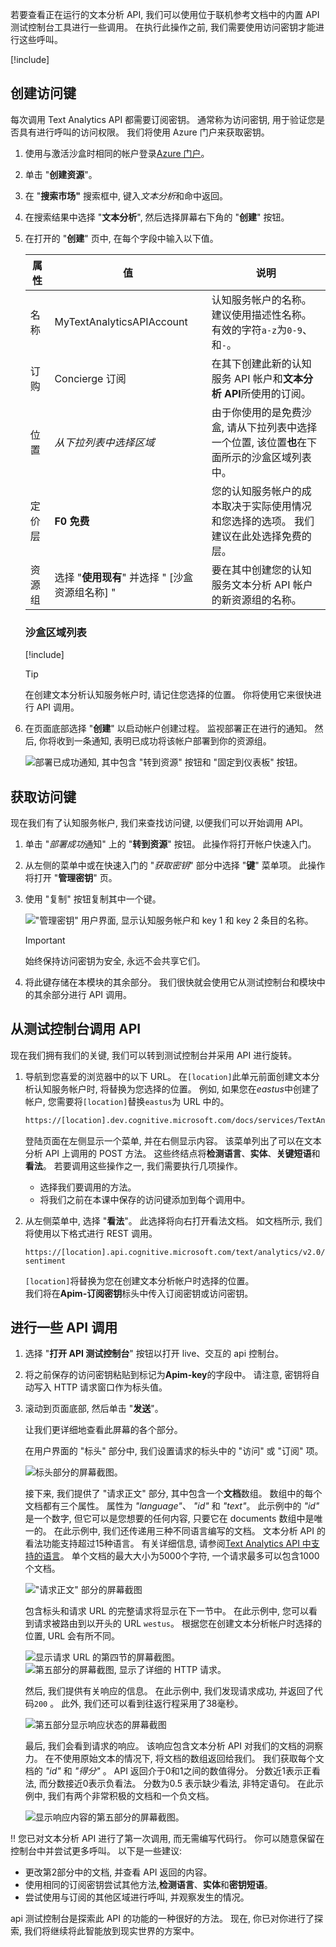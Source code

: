 若要查看正在运行的文本分析 API, 我们可以使用位于联机参考文档中的内置 API 测试控制台工具进行一些调用。 在执行此操作之前, 我们需要使用访问密钥才能进行这些呼叫。

[!include[](../../../includes/azure-sandbox-activate.md)]

## <a name="create-an-access-key"></a>创建访问键

每次调用 Text Analytics API 都需要订阅密钥。 通常称为访问密钥, 用于验证您是否具有进行呼叫的访问权限。 我们将使用 Azure 门户来获取密钥。

1. 使用与激活沙盒时相同的帐户登录[Azure 门户](https://portal.azure.com/learn.docs.microsoft.com?azure-portal=true)。

1. 单击 "**创建资源**"。

1. 在 "**搜索市场"** 搜索框中, 键入*文本分析*和命中返回。

1. 在搜索结果中选择 "**文本分析**", 然后选择屏幕右下角的 "**创建**" 按钮。

1. 在打开的 "**创建**" 页中, 在每个字段中输入以下值。

    |属性  | 值  | 说明  |
    |---------|---------|---------|
    |名称     |    MyTextAnalyticsAPIAccount     |  认知服务帐户的名称。 建议使用描述性名称。 有效的字符`a-z`为`0-9`、和`-`。    |
    |订购     |  Concierge 订阅    |   在其下创建此新的认知服务 API 帐户和**文本分析 API**所使用的订阅。      |
    |位置     |  *从下拉列表中选择区域*       |  由于你使用的是免费沙盒, 请从下拉列表中选择一个位置, 该位置**也**在下面所示的沙盒区域列表中。  |
    |定价层     | **F0 免费**     |   您的认知服务帐户的成本取决于实际使用情况和您选择的选项。 我们建议在此处选择免费的层。      |
    |资源组     |  选择 "**使用现有**" 并选择 " <rgn>[沙盒资源组名称]</rgn> "       |  要在其中创建您的认知服务文本分析 API 帐户的新资源组的名称。       |

    ### <a name="sandbox-region-list"></a>沙盒区域列表
    [!include[](../../../includes/azure-sandbox-regions-first-mention-note-friendly.md)]

    > [!TIP]
    > 在创建文本分析认知服务帐户时, 请记住您选择的位置。 你将使用它来很快进行 API 调用。 

1. 在页面底部选择 "**创建**" 以启动帐户创建过程。 监视部署正在进行的通知。 然后, 你将收到一条通知, 表明已成功将该帐户部署到你的资源组。

    ![部署已成功通知, 其中包含 "转到资源" 按钮和 "固定到仪表板" 按钮。](../media/deploy-resource-group-success.PNG)

## <a name="get-the-access-key"></a>获取访问键

现在我们有了认知服务帐户, 我们来查找访问键, 以便我们可以开始调用 API。

1. 单击 "*部署成功*通知" 上的 "**转到资源**" 按钮。 此操作将打开帐户快速入门。

1. 从左侧的菜单中或在快速入门的 "*获取密钥*" 部分中选择 "**键**" 菜单项。 此操作将打开 "**管理密钥**" 页。

1. 使用 "复制" 按钮复制其中一个键。

    !["管理密钥" 用户界面, 显示认知服务帐户和 key 1 和 key 2 条目的名称。](../media/manage-keys.PNG)

    > [!IMPORTANT]
    > 始终保持访问密钥为安全, 永远不会共享它们。

1. 将此键存储在本模块的其余部分。 我们很快就会使用它从测试控制台和模块中的其余部分进行 API 调用。

## <a name="call-the-api-from-the-testing-console"></a>从测试控制台调用 API

现在我们拥有我们的关键, 我们可以转到测试控制台并采用 API 进行旋转。

1. 导航到您喜爱的浏览器中的以下 URL。 在`[location]`此单元前面创建文本分析认知服务帐户时, 将替换为您选择的位置。 例如, 如果您在*eastus*中创建了帐户, 您需要将`[location]`替换`eastus`为 URL 中的。

    ```bash
    https://[location].dev.cognitive.microsoft.com/docs/services/TextAnalytics.V2.0
    ```

    登陆页面在左侧显示一个菜单, 并在右侧显示内容。 该菜单列出了可以在文本分析 API 上调用的 POST 方法。 这些终结点将**检测语言**、**实体**、**关键短语**和**看法**。 若要调用这些操作之一, 我们需要执行几项操作。

    - 选择我们要调用的方法。
    - 将我们之前在本课中保存的访问键添加到每个调用中。

1. 从左侧菜单中, 选择 "**看法**"。 此选择将向右打开看法文档。 如文档所示, 我们将使用以下格式进行 REST 调用。  

    `https://[location].api.cognitive.microsoft.com/text/analytics/v2.0/sentiment`

     `[location]`将替换为您在创建文本分析帐户时选择的位置。  
我们将在**Apim-订阅密钥**标头中传入订阅密钥或访问密钥。

## <a name="make-some-api-calls"></a>进行一些 API 调用

1. 选择 "**打开 API 测试控制台**" 按钮以打开 live、交互的 api 控制台。

1. 将之前保存的访问密钥粘贴到标记为**Apim-key**的字段中。 请注意, 密钥将自动写入 HTTP 请求窗口作为标头值。

1. 滚动到页面底部, 然后单击 "**发送**"。

    让我们更详细地查看此屏幕的各个部分。

    在用户界面的 "标头" 部分中, 我们设置请求的标头中的 "访问" 或 "订阅" 项。

    ![标头部分的屏幕截图。](../media/2-marker.PNG)

    接下来, 我们提供了 "请求正文" 部分, 其中包含一个**文档**数组。 数组中的每个文档都有三个属性。 属性为 *"language"*、 *"id"* 和 *"text"*。 此示例中的 *"id"* 是一个数字, 但它可以是您想要的任何内容, 只要它在 documents 数组中是唯一的。 在此示例中, 我们还传递用三种不同语言编写的文档。 文本分析 API 的看法功能支持超过15种语言。 有关详细信息, 请参阅[Text Analytics API 中支持的语言](https://docs.microsoft.com//azure/cognitive-services/text-analytics/text-analytics-supported-languages)。 单个文档的最大大小为5000个字符, 一个请求最多可以包含1000个文档。

    !["请求正文" 部分的屏幕截图](../media/3-marker.PNG)

    包含标头和请求 URL 的完整请求将显示在下一节中。 在此示例中, 您可以看到请求被路由到以开头的 URL `westus`。 根据您在创建文本分析帐户时选择的位置, URL 会有所不同。

    ![显示请求 URL 的第四节的屏幕截图。](../media/4-marker.PNG)
    ![第五部分的屏幕截图, 显示了详细的 HTTP 请求。](../media/5-marker.PNG)

    然后, 我们提供有关响应的信息。 在此示例中, 我们发现请求成功, 并返回了代码`200` 。 此外, 我们还可以看到往返行程采用了38毫秒。

    ![第五部分显示响应状态的屏幕截图](../media/6-marker.PNG)

    最后, 我们会看到请求的响应。 该响应包含文本分析 API 对我们的文档的洞察力。 在不使用原始文本的情况下, 将文档的数组返回给我们。 我们获取每个文档的 *"id"* 和 *"得分"* 。 API 返回介于0和1之间的数值得分。 分数近1表示正看法, 而分数接近0表示负看法。 分数为0.5 表示缺少看法, 非特定语句。 在此示例中, 我们有两个非常积极的文档和一个负文档。

    ![显示响应内容的第五部分的屏幕截图。](../media/7-marker.PNG)

!! 您已对文本分析 API 进行了第一次调用, 而无需编写代码行。 你可以随意保留在控制台中并尝试更多呼叫。 以下是一些建议:

- 更改第2部分中的文档, 并查看 API 返回的内容。
- 使用相同的订阅密钥尝试其他方法,**检测语言**、**实体**和**密钥短语**。
- 尝试使用与订阅的其他区域进行呼叫, 并观察发生的情况。

api 测试控制台是探索此 API 的功能的一种很好的方法。 现在, 你已对你进行了探索, 我们将继续将此智能放到现实世界的方案中。